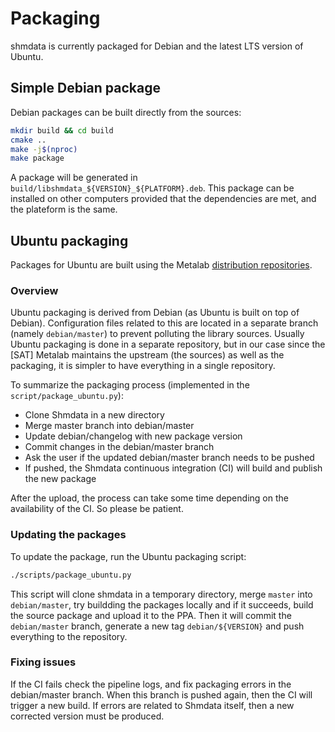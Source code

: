 # Packaging

shmdata is currently packaged for Debian and the latest LTS version of Ubuntu.

## Simple Debian package

Debian packages can be built directly from the sources:

```bash
mkdir build && cd build
cmake ..
make -j$(nproc)
make package
```

A package will be generated in `build/libshmdata_${VERSION}_${PLATFORM}.deb`. This package can be installed on other computers provided that the dependencies are met, and the plateform is the same.

## Ubuntu packaging

Packages for Ubuntu are built using the Metalab [distribution repositories](https://gitlab.com/sat-mtl/distribution).

### Overview

Ubuntu packaging is derived from Debian (as Ubuntu is built on top of Debian). Configuration files related to this are located in a separate branch (namely `debian/master`) to prevent polluting the library sources. Usually Ubuntu packaging is done in a separate repository, but in our case since the [SAT] Metalab maintains the upstream (the sources) as well as the packaging, it is simpler to have everything in a single repository.

To summarize the packaging process (implemented in the `script/package_ubuntu.py`):
* Clone Shmdata in a new directory
* Merge master branch into debian/master
* Update debian/changelog with new package version
* Commit changes in the debian/master branch
* Ask the user if the updated debian/master branch needs to be pushed
* If pushed, the Shmdata continuous integration (CI) will build and publish the new package


After the upload, the process can take some time depending on the availability of the CI. So please be patient.

### Updating the packages

To update the package, run the Ubuntu packaging script:

```bash
./scripts/package_ubuntu.py
```

  This script will clone shmdata in a temporary directory, merge `master` into `debian/master`, try buildding the packages locally and if it succeeds, build the source package and upload it to the PPA. Then it will commit the `debian/master` branch, generate a new tag `debian/${VERSION}` and push everything to the repository.

### Fixing issues

If the CI fails check the pipeline logs, and fix packaging errors in the debian/master branch. When this branch is pushed again, then the CI will trigger a new build. If errors are related to Shmdata itself, then a new corrected version must be produced. 